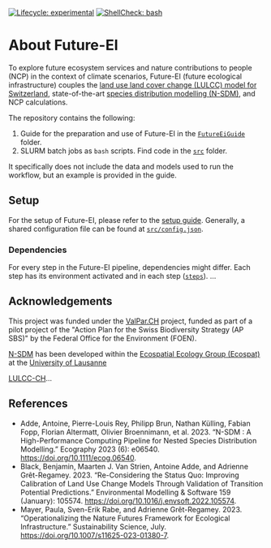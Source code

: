 [//]: # (R lifecycle batch)
[//]: # (Linting shell check)
[![Lifecycle: experimental](https://img.shields.io/badge/lifecycle-experimental-orange.svg)](https://lifecycle.r-lib.org/articles/stages.html#experimental)
[![ShellCheck: bash](https://github.com/cbueth/Future-EI/actions/workflows/lint.yml/badge.svg?branch=main)](https://github.com/cbueth/Future-EI/actions/workflows/lint.yml)


# About Future-EI

To explore future ecosystem services and nature contributions to people (NCP)
in the context of climate scenarios, Future-EI (future ecological infrastructure) 
couples the
[land use land cover change (LULCC) model for Switzerland](https://github.com/blenback/LULCC-CH),
state-of-the-art
[species distribution modelling (N-SDM)](https://github.com/N-SDM/N-SDM),
and NCP calculations.

The repository contains the following:

1. Guide for the preparation and use of Future-EI in the
   [`FutureEiGuide`](FutureEiGuide) folder.
2. SLURM batch jobs as `bash` scripts. Find code in the [`src`](src) folder.

It specifically does not include the data and models used to run the workflow,
but an example is provided in the guide.

## Setup

For the setup of Future-EI, please refer to
the [setup guide](https://cbueth.github.io/Future-EI/setup).
Generally, a shared configuration file can be found at
[`src/config.json`](src/config.json).

### Dependencies

For every step in the Future-EI pipeline, dependencies might differ.
Each step has its environment activated and in each step ([`steps`](src/steps)).
...

## Acknowledgements

This project was funded under the [ValPar.CH](https://valpar.ch/index_en.php?page=home_en)
project, funded as part of a pilot project of the "Action Plan for the Swiss 
Biodiversity Strategy (AP SBS)" by the Federal Office for the Environment (FOEN).

[N-SDM](https://github.com/N-SDM/N-SDM) has been developed within the
[Ecospatial Ecology Group (Ecospat)](https://www.unil.ch/ecospat/en/home.html)
at the [University of Lausanne](https://www.unil.ch/central/en/home.html)

[LULCC-CH](https://github.com/blenback/LULCC-CH)...

## References

- Adde, Antoine, Pierre-Louis Rey, Philipp Brun, Nathan Külling, Fabian Fopp, 
  Florian Altermatt, Olivier Broennimann, et al. 2023. “N-SDM : A High-Performance 
  Computing Pipeline for Nested Species Distribution Modelling.” Ecography 2023 (6): 
  e06540. https://doi.org/10.1111/ecog.06540.
- Black, Benjamin, Maarten J. Van Strien, Antoine Adde, and
  Adrienne Grêt-Regamey. 2023. “Re-Considering the Status Quo: Improving Calibration 
  of Land Use Change Models Through Validation of Transition Potential Predictions.” 
  Environmental Modelling & Software 159 (January): 105574.
  https://doi.org/10.1016/j.envsoft.2022.105574.
- Mayer, Paula, Sven-Erik Rabe, and Adrienne Grêt-Regamey. 2023. “Operationalizing 
  the Nature Futures Framework for Ecological Infrastructure.” Sustainability Science,
  July. https://doi.org/10.1007/s11625-023-01380-7.
